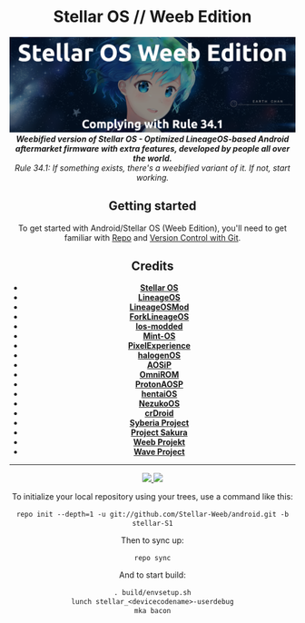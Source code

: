 <div align="center">
<h1>Stellar OS // Weeb Edition</h1>
<img src="https://github.com/Stellar-Weeb/android/raw/stellar-S1/headers/introbanner.png">
</br>
<strong><i> Weebified version of Stellar OS - Optimized LineageOS-based Android aftermarket firmware with extra features, developed by people all over the world. </i></strong>
</br>
<i> Rule 34.1: If something exists, there's a weebified variant of it. If not, start working. </i>

Getting started
---------------
To get started with Android/Stellar OS (Weeb Edition), you'll need to get
familiar with [Repo](https://source.android.com/source/using-repo.html) and [Version Control with Git](https://source.android.com/source/version-control.html).
  
Credits
-------
- [**Stellar OS**](https://github.com/Stellar-OS)
- [**LineageOS**](https://github.com/LineageOS)
- [**LineageOSMod**](https://github.com/LineageOSMod)
- [**ForkLineageOS**](https://github.com/ForkLineageOS)
- [**los-modded**](https://github.com/los-modded)
- [**Mint-OS**](https://github.com/Mint-OS)
- [**PixelExperience**](https://github.com/PixelExperience)
- [**halogenOS**](https://github.com/halogenOS)
- [**AOSiP**](https://github.com/AOSiP)
- [**OmniROM**](https://github.com/OmniROM)
- [**ProtonAOSP**](https://github.com/ProtonAOSP)
- [**hentaiOS**](https://github.com/hentaiOS)
- [**NezukoOS**](https://github.com/NezukoOS)
- [**crDroid**](https://github.com/crDroidAndroid)
- [**Syberia Project**](https://github.com/syberia-project)
- [**Project Sakura**](https://github.com/ProjectSakura)
- [**Weeb Projekt**](https://github.com/WeebProjekt)
- [**Wave Project**](https://github.com/Wave-Project)
*********
<a href="https://twitter.com/Stellar_OS_Weeb">
<img src="https://img.shields.io/badge/Twitter-blue?style=for-the-badge">
</a>
<a href="https://t.me/StellarWeeb">
<img src="https://img.shields.io/badge/Telegram-Chat-green?style=for-the-badge">
</a>

To initialize your local repository using your trees, use a command like this:  
```
repo init --depth=1 -u git://github.com/Stellar-Weeb/android.git -b stellar-S1
```
Then to sync up:
```
repo sync
```
And to start build:
```
. build/envsetup.sh
lunch stellar_<devicecodename>-userdebug
mka bacon
```
